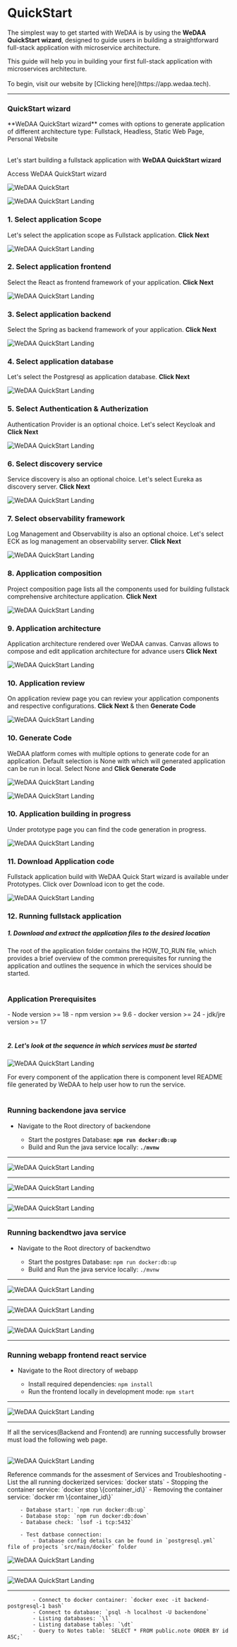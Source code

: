 # QuickStart

The simplest way to get started with WeDAA is by using the **WeDAA QuickStart wizard**, designed to guide users in building a straightforward full-stack application with microservice architecture.

<div class="box">
    This guide will help you in building your first full-stack application with microservices architecture.
</div>
<br/>
To begin, visit our website by [Clicking here](https://app.wedaa.tech). 

---

### QuickStart wizard

<div class="box">
  **WeDAA QuickStart wizard** comes with options to generate application of different architecture type: Fullstack, Headless, Static Web Page, Personal Website
</div>
<br/>

Let's start building a fullstack application with **WeDAA QuickStart wizard**

Access WeDAA QuickStart wizard

![WeDAA QuickStart](/img/quickstart/quickstart.png)

![WeDAA QuickStart Landing](/img/quickstart/quickstart_landing.png)

### 1. Select application Scope

Let's select the application scope as Fullstack application. **Click Next**

![WeDAA QuickStart Landing](/img/quickstart/quickstart_app_scope.png)

### 2. Select application frontend

Select the React as frontend framework of your application. **Click Next**

![WeDAA QuickStart Landing](/img/quickstart/quickstart_frontend.png)

### 3. Select application backend

Select the Spring as backend framework of your application. **Click Next**

![WeDAA QuickStart Landing](/img/quickstart/quickstart_backend.png)

### 4. Select application database

Let's select the Postgresql as application database. **Click Next**

![WeDAA QuickStart Landing](/img/quickstart/quickstart_database.png)

### 5. Select Authentication & Autherization

Authentication Provider is an optional choice. Let's select Keycloak and **Click Next**

![WeDAA QuickStart Landing](/img/quickstart/quickstart_auth.png)

### 6. Select discovery service

Service discovery is also an optional choice. Let's select Eureka as discovery server. **Click Next** 

![WeDAA QuickStart Landing](/img/quickstart/quickstart_service_discovery.png)

### 7. Select observability framework

Log Management and Observability is also an optional choice. Let's select ECK as log management an observability server. **Click Next** 

![WeDAA QuickStart Landing](/img/quickstart/quickstart_log_management.png)

### 8. Application composition

Project composition page lists all the components used for building fullstack comprehensive architecture application. **Click Next**

![WeDAA QuickStart Landing](/img/quickstart/quickstart_go_to_canvas.png)

### 9. Application architecture

Application architecture rendered over WeDAA canvas. Canvas allows to compose and edit application architecture for advance users **Click Next**

![WeDAA QuickStart Landing](/img/quickstart/quickstart_app_architecture.png)

### 10. Application review

On application review page you can review your application components and respective configurations. **Click Next** & then **Generate Code**

![WeDAA QuickStart Landing](/img/quickstart/quickstart_architecture_review.png)

### 10. Generate Code

WeDAA platform comes with multiple options to generate code for an application. Default selection is None with which will generated application can be run in local. Select None and **Click Generate Code**

![WeDAA QuickStart Landing](/img/quickstart/quickstart_generatecode_iaac.png)


![WeDAA QuickStart Landing](/img/quickstart/quickstart_prototype_inprogress.png)

### 10. Application building in progress

Under prototype page you can find the code generation in progress. 

![WeDAA QuickStart Landing](/img/quickstart/quickstart_code_generation_inprogress.png)

### 11. Download Application code

Fullstack application build with WeDAA Quick Start wizard is available under Prototypes. Click over Download icon to get the code.

![WeDAA QuickStart Landing](/img/quickstart/quickstart_code_download.png)

### 12. Running fullstack application

##### 1. Download and extract the application files to the desired location
<div class="box">
    The root of the application folder contains the HOW_TO_RUN file, which provides a brief overview of the common prerequisites for running the application and outlines the sequence in which the services should be started.
</div>
<br/>    

### Application Prerequisites

<div class="box">
    - Node version    >= 18
    - npm version     >= 9.6
    - docker version  >= 24
    - jdk/jre version >= 17
</div>
<br/>  

##### 2. Let's look at the sequence in which services must be started

![WeDAA QuickStart Landing](/img/application_images/application_how_to_do.png)

<div class="box">
    For every component of the application there is component level README file generated by WeDAA to help user how to run the service.
</div>
<br/>

### Running backendone java service
- Navigate to the Root directory of backendone

    - Start the postgres Database: **`npm run docker:db:up`**
    - Build and Run the java service locally: **`./mvnw`**
--- 

![WeDAA QuickStart Landing](/img/application_images/application_backendone.png)

--- 
![WeDAA QuickStart Landing](/img/application_images/application_backendone_database.png)

--- 
![WeDAA QuickStart Landing](/img/application_images/application_backendone_running_status.png)

--- 


### Running backendtwo java service
- Navigate to the Root directory of backendtwo

    - Start the postgres Database: `npm run docker:db:up`
    - Build and Run the java service locally: `./mvnw`

--- 
![WeDAA QuickStart Landing](/img/application_images/application_backendtwo.png)

--- 
![WeDAA QuickStart Landing](/img/application_images/application_backendtwo_database.png)

--- 
![WeDAA QuickStart Landing](/img/application_images/application_backendtwo_running.png)

--- 
### Running webapp frontend react service
- Navigate to the Root directory of webapp

    - Install required dependencies: `npm install`
    - Run the frontend locally in development mode: `npm start`

--- 
![WeDAA QuickStart Landing](/img/application_images/application_path_to_webapp.png)

---

<div class="box">
    If all the services(Backend and Frontend) are running successfully browser must load the following web page.
</div>
<br/>

![WeDAA QuickStart Landing](/img/application_images/application_frontend_webpage.png)

<div class="box">
    Reference commands for the assesment of Services and Troubleshooting
        - List the all running dockerized services: `docker stats`
        - Stopping the container service: `docker stop \{container_id\}`
        - Removing the container service: `docker rm \{container_id\}`

        - Database start: `npm run docker:db:up`
        - Database stop: `npm run docker:db:down`
        - Database check: `lsof -i tcp:5432`

        - Test datbase connection: 
            - Database config details can be found in `postgresql.yml` file of projects `src/main/docker` folder
![WeDAA QuickStart Landing](/img/application_images/application_database_docker_config.png)

---

![WeDAA QuickStart Landing](/img/application_images/application_databases_running_status.png)

---
            - Connect to docker container: `docker exec -it backend-postgresql-1 bash`
            - Connect to database: `psql -h localhost -U backendone`
            - Listing databases: `\l`
            - Listing database tables: `\dt`
            - Query to Notes table: `SELECT * FROM public.note ORDER BY id ASC;`
</div>
<br/>
